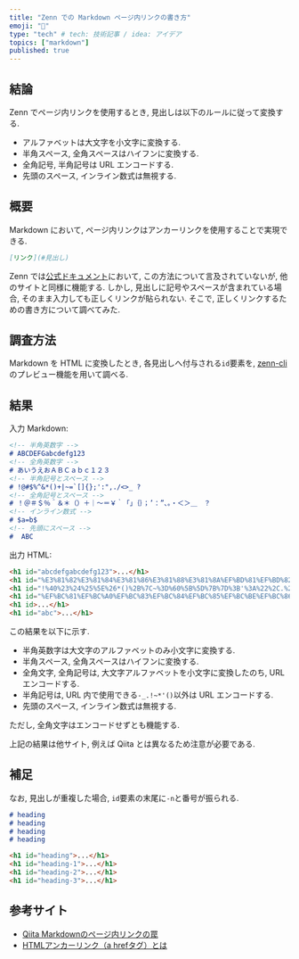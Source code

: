 ```yaml
---
title: "Zenn での Markdown ページ内リンクの書き方"
emoji: "🔗"
type: "tech" # tech: 技術記事 / idea: アイデア
topics: ["markdown"]
published: true
---
```


## 結論

Zenn でページ内リンクを使用するとき, 見出しは以下のルールに従って変換する.

- アルファベットは大文字を小文字に変換する.
- 半角スペース, 全角スペースはハイフンに変換する.
- 全角記号, 半角記号は URL エンコードする.
- 先頭のスペース, インライン数式は無視する.

## 概要

Markdown において, ページ内リンクはアンカーリンクを使用することで実現できる.

```markdown
[リンク](#見出し)
```

Zenn では[公式ドキュメント](https://zenn.dev/zenn/articles/markdown-guide)において, この方法について言及されていないが, 他のサイトと同様に機能する. しかし, 見出しに記号やスペースが含まれている場合, そのまま入力しても正しくリンクが貼られない. そこで, 正しくリンクするための書き方について調べてみた.

## 調査方法

Markdown を HTML に変換したとき, 各見出しへ付与される`id`要素を, [zenn-cli](https://www.npmjs.com/package/zenn-cli?activeTab=readme) のプレビュー機能を用いて調べる.

## 結果

入力 Markdown:
```markdown
<!-- 半角英数字 -->
# ABCDEFGabcdefg123
<!-- 全角英数字 -->
# あいうえおＡＢＣａｂｃ１２３
<!-- 半角記号とスペース -->
# !@#$%^&*()+|~=`[]{};':",./<>_ ?
<!-- 全角記号とスペース -->
# ！＠＃＄％＾＆＊（）＋｜〜＝￥｀「」｛｝；’：”、。・＜＞＿　？
<!-- インライン数式 -->
# $a=b$
<!-- 先頭にスペース -->
#  ABC
```

出力 HTML:
```html
<h1 id="abcdefgabcdefg123">...</h1>
<h1 id="%E3%81%82%E3%81%84%E3%81%86%E3%81%88%E3%81%8A%EF%BD%81%EF%BD%82%EF%BD%83%EF%BD%81%EF%BD%82%EF%BD%83%EF%BC%91%EF%BC%92%EF%BC%93">...</h1>
<h1 id="!%40%23%24%25%5E%26*()%2B%7C~%3D%60%5B%5D%7B%7D%3B'%3A%22%2C.%2F%3C%3E_-%3F">...</h1>
<h1 id="%EF%BC%81%EF%BC%A0%EF%BC%83%EF%BC%84%EF%BC%85%EF%BC%BE%EF%BC%86%EF%BC%8A%EF%BC%88%EF%BC%89%EF%BC%8B%EF%BD%9C%E3%80%9C%EF%BC%9D%EF%BF%A5%EF%BD%80%E3%80%8C%E3%80%8D%EF%BD%9B%EF%BD%9D%EF%BC%9B%E2%80%99%EF%BC%9A%E2%80%9D%E3%80%81%E3%80%82%E3%83%BB%EF%BC%9C%EF%BC%9E%EF%BC%BF-%EF%BC%9F">...</h1>
<h1 id>...</h1>
<h1 id="abc">...</h1>
```

この結果を以下に示す.

- 半角英数字は大文字のアルファベットのみ小文字に変換する.
- 半角スペース, 全角スペースはハイフンに変換する.
- 全角文字, 全角記号は, 大文字アルファベットを小文字に変換したのち, URL エンコードする.
- 半角記号は, URL 内で使用できる`-_.!~*'()`以外は URL エンコードする.
- 先頭のスペース, インライン数式は無視する.

ただし, 全角文字はエンコードせずとも機能する.

上記の結果は他サイト, 例えば Qiita とは異なるため注意が必要である.

## 補足

なお, 見出しが重複した場合, `id`要素の末尾に`-n`と番号が振られる.

```markdown
# heading
# heading
# heading
# heading
```

```html
<h1 id="heading">...</h1>
<h1 id="heading-1">...</h1>
<h1 id="heading-2">...</h1>
<h1 id="heading-3">...</h1>
```

## 参考サイト

- [Qiita Markdownのページ内リンクの罠](https://qiita.com/hennin/items/7ee58dd7d7c013a23be7)
- [HTMLアンカーリンク（a hrefタグ）とは](https://seolaboratory.jp/44165/)
